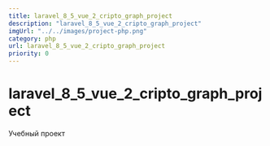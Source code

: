 ```yaml
---
title: laravel_8_5_vue_2_cripto_graph_project
description: "laravel_8_5_vue_2_cripto_graph_project"
imgUrl: "../../images/project-php.png"
category: php
url: laravel_8_5_vue_2_cripto_graph_project
priority: 0
---
```


# laravel_8_5_vue_2_cripto_graph_project

Учебный проект